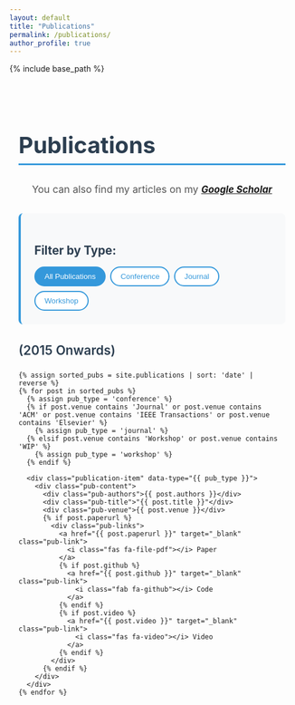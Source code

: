 ```yaml
---
layout: default
title: "Publications"
permalink: /publications/
author_profile: true
---
```


{% include base_path %}

<div class="publications-page">
  <h1>Publications</h1>
  
  <div class="publications-header">
    <p>You can also find my articles on my <a href="https://scholar.google.com/citations?user=bqyCK7cAAAAJ&hl=en" target="_blank"><i class="ai ai-google-scholar-square ai-2x" style="font-size: 0.95em;"> <b>Google Scholar</b></i></a></p>
  </div>

  <div class="publications-filters">
    <h3>Filter by Type:</h3>
    <div class="filter-buttons">
      <button class="filter-btn active" data-filter="all">All Publications</button>
      <button class="filter-btn" data-filter="conference">Conference</button>
      <button class="filter-btn" data-filter="journal">Journal</button>
      <button class="filter-btn" data-filter="workshop">Workshop</button>
    </div>
  </div>

  <div class="publications-list">
    <h3>(2015 Onwards)</h3>
    
    {% assign sorted_pubs = site.publications | sort: 'date' | reverse %}
    {% for post in sorted_pubs %}
      {% assign pub_type = 'conference' %}
      {% if post.venue contains 'Journal' or post.venue contains 'ACM' or post.venue contains 'IEEE Transactions' or post.venue contains 'Elsevier' %}
        {% assign pub_type = 'journal' %}
      {% elsif post.venue contains 'Workshop' or post.venue contains 'WIP' %}
        {% assign pub_type = 'workshop' %}
      {% endif %}
      
      <div class="publication-item" data-type="{{ pub_type }}">
        <div class="pub-content">
          <div class="pub-authors">{{ post.authors }}</div>
          <div class="pub-title">"{{ post.title }}"</div>
          <div class="pub-venue">{{ post.venue }}</div>
          {% if post.paperurl %}
            <div class="pub-links">
              <a href="{{ post.paperurl }}" target="_blank" class="pub-link">
                <i class="fas fa-file-pdf"></i> Paper
              </a>
              {% if post.github %}
                <a href="{{ post.github }}" target="_blank" class="pub-link">
                  <i class="fab fa-github"></i> Code
                </a>
              {% endif %}
              {% if post.video %}
                <a href="{{ post.video }}" target="_blank" class="pub-link">
                  <i class="fas fa-video"></i> Video
                </a>
              {% endif %}
            </div>
          {% endif %}
        </div>
      </div>
    {% endfor %}
  </div>
</div>

<style>
.publications-page {
  max-width: 1200px;
  margin: 0 auto;
  padding: 2rem 1rem;
  font-family: -apple-system, BlinkMacSystemFont, 'Segoe UI', Roboto, sans-serif;
}

.publications-page h1 {
  color: #2c3e50;
  border-bottom: 3px solid #3498db;
  padding-bottom: 0.5rem;
  margin-bottom: 2rem;
  font-size: 2.5rem;
}

.publications-header {
  margin-bottom: 2rem;
  text-align: center;
}

.publications-header p {
  font-size: 1.1rem;
  color: #555;
}

.publications-filters {
  margin-bottom: 2rem;
  padding: 1.5rem;
  background-color: #f8f9fa;
  border-radius: 8px;
  border-left: 4px solid #3498db;
}

.publications-filters h3 {
  margin-bottom: 1rem;
  color: #2c3e50;
  font-size: 1.3rem;
}

.filter-buttons {
  display: flex;
  flex-wrap: wrap;
  gap: 0.5rem;
}

.filter-btn {
  padding: 0.5rem 1rem;
  border: 2px solid #3498db;
  background-color: white;
  color: #3498db;
  border-radius: 20px;
  cursor: pointer;
  transition: all 0.3s ease;
  font-weight: 500;
}

.filter-btn:hover {
  background-color: #3498db;
  color: white;
}

.filter-btn.active {
  background-color: #3498db;
  color: white;
}

.publications-list h3 {
  color: #2c3e50;
  margin-bottom: 1.5rem;
  font-size: 1.4rem;
  font-weight: 600;
}

.publication-item {
  display: flex;
  margin-bottom: 1.5rem;
  padding: 1.5rem;
  background-color: white;
  border-radius: 8px;
  box-shadow: 0 2px 4px rgba(0,0,0,0.1);
  border-left: 4px solid #e74c3c;
  transition: all 0.3s ease;
}

.publication-item:hover {
  box-shadow: 0 4px 8px rgba(0,0,0,0.15);
  transform: translateY(-2px);
}



.pub-content {
  flex: 1;
}

.pub-authors {
  font-size: 0.95rem;
  color: #555;
  margin-bottom: 0.5rem;
  line-height: 1.4;
}

.pub-title {
  font-size: 1.1rem;
  font-weight: 600;
  color: #2c3e50;
  margin-bottom: 0.5rem;
  line-height: 1.4;
}

.pub-venue {
  font-size: 1rem;
  color: #e74c3c;
  font-weight: 500;
  margin-bottom: 0.8rem;
}

.pub-links {
  display: flex;
  gap: 1rem;
  flex-wrap: wrap;
}

.pub-link {
  display: inline-flex;
  align-items: center;
  gap: 0.3rem;
  padding: 0.3rem 0.8rem;
  background-color: #f8f9fa;
  color: #3498db;
  text-decoration: none;
  border-radius: 4px;
  font-size: 0.9rem;
  transition: all 0.3s ease;
  border: 1px solid #e9ecef;
}

.pub-link:hover {
  background-color: #3498db;
  color: white;
  text-decoration: none;
}

.pub-link i {
  font-size: 0.8rem;
}

/* Mobile responsiveness */
@media (max-width: 768px) {
  .publications-page {
    padding: 1rem 0.5rem;
  }
  
  .publications-page h1 {
    font-size: 2rem;
  }
  
  .filter-buttons {
    justify-content: center;
  }
  
  .filter-btn {
    font-size: 0.9rem;
    padding: 0.4rem 0.8rem;
  }
  
  .publication-item {
    flex-direction: column;
    padding: 1rem;
  }
  

  
  .pub-links {
    justify-content: flex-start;
  }
}

@media (max-width: 480px) {
  .publications-page h1 {
    font-size: 1.8rem;
  }
  
  .pub-title {
    font-size: 1rem;
  }
  
  .pub-venue {
    font-size: 0.9rem;
  }
  
  .pub-links {
    flex-direction: column;
    gap: 0.5rem;
  }
  
  .pub-link {
    justify-content: center;
  }
}
</style>

<script>
document.addEventListener('DOMContentLoaded', function() {
  const filterButtons = document.querySelectorAll('.filter-btn');
  const publicationItems = document.querySelectorAll('.publication-item');
  
  filterButtons.forEach(button => {
    button.addEventListener('click', function() {
      // Remove active class from all buttons
      filterButtons.forEach(btn => btn.classList.remove('active'));
      // Add active class to clicked button
      this.classList.add('active');
      
      const filter = this.getAttribute('data-filter');
      
      publicationItems.forEach(item => {
        if (filter === 'all' || item.getAttribute('data-type') === filter) {
          item.style.display = 'flex';
        } else {
          item.style.display = 'none';
        }
      });
    });
  });
});
</script>
